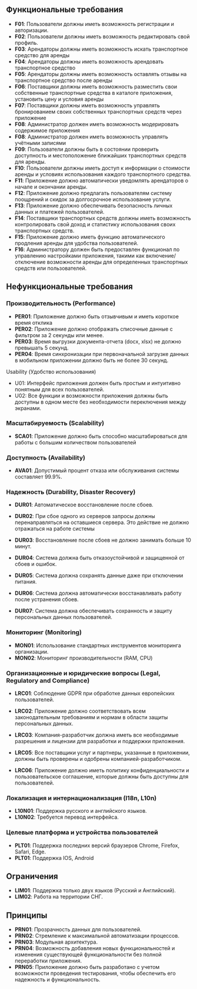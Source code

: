 ## Функциональные требования

- **F01**: Пользователи должны иметь возможность регистрации и авторизации.
- **F02**: Пользователи должны иметь возможность редактировать свой профиль.
- **F03**: Арендаторы должны иметь возможность искать транспортное средство для аренды
- **F04**: Арендаторы должны иметь возможность арендовать транспортное средство
- **F05**: Арендаторы должны иметь возможность оставлять отзывы на транспортное средство после аренды
- **F06**: Поставщики должны иметь возможность разместить свои собственные транспортные средства в каталоге приложения, установить цену и условия аренды
- **F07**: Поставщики должны иметь возможность управлять бронированием своих собственных транспортных средств через приложение
- **F08**: Администратор должен иметь возможность модерировать содержимое приложения
- **F08**: Администратор должен иметь возможность управлять учётными записями
- **F09**: Пользователи должны быть в состоянии проверить доступность и местоположение ближайших транспортных средств для аренды.
- **F10**: Пользователи должны иметь доступ к информации о стоимости аренды и условиях использования каждого транспортного средства.
- **F11**: Приложение должно автоматически уведомлять арендаторов о начале и окончании аренды.
- **F12**: Приложение должно предлагать пользователям систему поощрений и скидок за долгосрочное использование услуги.
- **F13**: Приложение должно обеспечивать безопасность личных данных и платежей пользователей.
- **F14**: Поставщики транспортных средств должны иметь возможность контролировать свой доход и статистику использования своих транспортных средств.
- **F15**: Приложение должно иметь функцию автоматического продления аренды для удобства пользователей.
- **F16**: Администратору должен быть предоставлен функционал по управлению настройками приложения, такими как включение/отключение возможности аренды для определенных транспортных средств или пользователей.


## Нефункциональные требования

### Производительность (Performance)

- **PER01**: Приложение должно быть отзывчивым и иметь короткое время отклика
- **PER02**: Приложение должно отображать списочные данные с фильтром за 2 секунды или менее.
- **PER03**: Время выгрузки документа-отчета (docx, xlsx) не должно превышать 5 секунд.
- **PER04**: Время синхронизации при первоначальной загрузке данных в мобильном приложении должно быть не более 30 секунд.

Usability (Удобство использования)
- U01: Интерфейс приложения должен быть простым и интуитивно понятным для всех пользователей.
- U02: Все функции и возможности приложения должны быть доступны в одном месте без необходимости переключения между экранами.

### Масштабируемость (Scalability)

- **SCA01**: Приложение должно быть способно масштабироваться для работы с большим количеством пользователей
### Доступность (Availability)

- **AVA01**: Допустимый процент отказа или обслуживания системы составляет 99.9%.

### Надежность (Durability, Disaster Recovery)

- **DUR01**: Автоматическое восстановление после сбоев.
- **DUR02**: При сбое одного из серверов запросы должны перенаправляться на оставшиеся сервера. Это действие не должно отражаться на работе системы
- **DUR03**: Восстановление после сбоев не должно занимать больше 10 минут.

- **DUR04**: Система должна быть отказоустойчивой и защищенной от сбоев и ошибок.
- **DUR05**: Система должна сохранять данные даже при отключении питания.
- **DUR06**: Система должна автоматически восстанавливать работу после устранения сбоев.
- **DUR07**: Система должна обеспечивать сохранность и защиту персональных данных пользователей.

### Мониторинг (Monitoring)

- **MON01**: Использование стандартных инструментов мониторинга организации.
- **MON02**: Мониторинг производительности (RAM, CPU)

### Организационные и юридические вопросы (Legal, Regulatory and Compliance)

- **LRC01**: Соблюдение GDPR при обработке данных европейских пользователей.

- **LRC02**: Приложение должно соответствовать всем законодательным требованиям и нормам в области защиты персональных данных.
- **LRC03**: Компания-разработчик должна иметь все необходимые разрешения и лицензии для разработки и поддержки приложения.
- **LRC05**: Все поставщики услуг и партнеры, указанные в приложении, должны быть проверены и одобрены компанией-разработчиком.
- **LRC06**: Приложение должно иметь политику конфиденциальности и пользовательское соглашение, которые должны быть доступны для пользователей.

### Локализация и интернационализация (I18n, L10n)

- **L10N01**: Поддержка русского и английского языков.
- **L10N02**: Требуется перевод интерфейса.

### Целевые платформа и устройства пользователей

- **PLT01**: Поддержка последних версий браузеров Chrome, Firefox, Safari, Edge.
- **PLT01**: Поддержка IOS, Android

## Ограничения

- **LIM01**: Поддержка только двух языков (Русский и Английский).
- **LIM02**: Работа на территории СНГ.

## Принципы

- **PRN01**: Прозрачность данных для пользователей.
- **PRN02**: Стремление к максимальной автоматизации процессов.
- **PRN03**: Модульная архитектура.
- **PRN04**:  Возможность добавления новых функциональностей и изменения существующей функциональности без полной переработки приложения.
- **PRN05**: Приложение должно быть разработано с учетом возможности проведения тестирования, чтобы обеспечить его надежность и функциональность.

